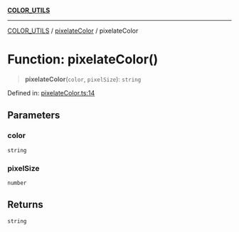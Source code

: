 [**COLOR_UTILS**](../../README.md)

***

[COLOR_UTILS](../../README.md) / [pixelateColor](../README.md) / pixelateColor

# Function: pixelateColor()

> **pixelateColor**(`color`, `pixelSize`): `string`

Defined in: [pixelateColor.ts:14](https://github.com/dailker/everyutil/blob/88c583cdd8386be54599315f93f88880d20b94f3/src/color/pixelateColor.ts#L14)

## Parameters

### color

`string`

### pixelSize

`number`

## Returns

`string`
